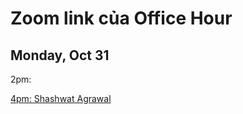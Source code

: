 # Zoom link của Office Hour

## Monday, Oct 31

2pm: 

[4pm: Shashwat Agrawal](https://youtu.be/XVlODgX5zGU)
